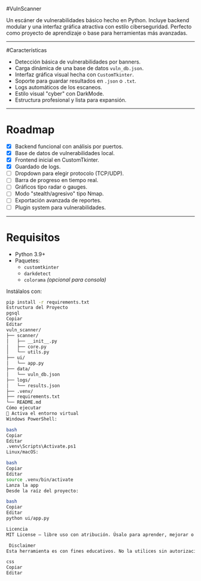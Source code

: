 #VulnScanner

Un escáner de vulnerabilidades básico hecho en Python. Incluye backend modular y una interfaz gráfica atractiva con estilo ciberseguridad. Perfecto como proyecto de aprendizaje o base para herramientas más avanzadas.

---

#Características

- Detección básica de vulnerabilidades por banners.
- Carga dinámica de una base de datos `vuln_db.json`.
- Interfaz gráfica visual hecha con `CustomTkinter`.
- Soporte para guardar resultados en `.json` o `.txt`.
- Logs automáticos de los escaneos.
- Estilo visual "cyber" con DarkMode.
- Estructura profesional y lista para expansión.

---

# Roadmap

- [x] Backend funcional con análisis por puertos.
- [x] Base de datos de vulnerabilidades local.
- [x] Frontend inicial en CustomTkinter.
- [x] Guardado de logs.
- [ ] Dropdown para elegir protocolo (TCP/UDP).
- [ ] Barra de progreso en tiempo real.
- [ ] Gráficos tipo radar o gauges.
- [ ] Modo "stealth/agresivo" tipo Nmap.
- [ ] Exportación avanzada de reportes.
- [ ] Plugin system para vulnerabilidades.

---

# Requisitos

- Python 3.9+
- Paquetes:
  - `customtkinter`
  - `darkdetect`
  - `colorama` *(opcional para consola)*

Instálalos con:

```bash
pip install -r requirements.txt
Estructura del Proyecto
pgsql
Copiar
Editar
vuln_scanner/
├── scanner/
│   ├── __init__.py
│   ├── core.py
│   └── utils.py
├── ui/
│   └── app.py
├── data/
│   └── vuln_db.json
├── logs/
│   └── results.json
├── .venv/
├── requirements.txt
└── README.md
Cómo ejecutar
🔹 Activa el entorno virtual
Windows PowerShell:

bash
Copiar
Editar
.venv\Scripts\Activate.ps1
Linux/macOS:

bash
Copiar
Editar
source .venv/bin/activate
Lanza la app
Desde la raíz del proyecto:

bash
Copiar
Editar
python ui/app.py

Licencia
MIT License — libre uso con atribución. Úsalo para aprender, mejorar o construir sobre él.

 Disclaimer
Esta herramienta es con fines educativos. No la utilices sin autorización explícita. Escanear redes ajenas es ilegal y no es ético.

css
Copiar
Editar

